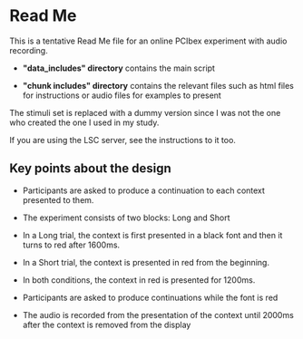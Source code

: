 # Read Me

This is a tentative Read Me file for an online PCIbex experiment with audio recording.

- **"data_includes" directory** contains the main script

- **"chunk includes" directory** contains the relevant files such as html files for instructions or audio files for examples to present

The stimuli set is replaced with a dummy version since I was not the one who created the one I used in my study.


If you are using the LSC server, see the instructions to it too.



## Key points about the design

- Participants are asked to produce a continuation to each context presented to them.

- The experiment consists of two blocks: Long and Short

- In a Long trial, the context is first presented in a black font and then it turns to red after 1600ms.

- In a Short trial, the context is presented in red from the beginning.

- In both conditions, the context in red is presented for 1200ms.

- Participants are asked to produce continuations while the font is red
- The audio is recorded from the presentation of the context until 2000ms after the context is removed from the display



